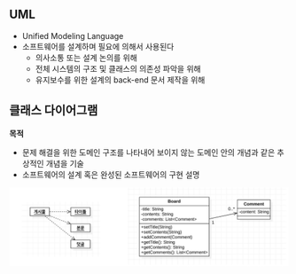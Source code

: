## UML

- Unified Modeling Language
- 소프트웨어를 설계하며 필요에 의해서 사용된다
  - 의사소통 또는 설계 논의를 위해
  - 전체 시스템의 구조 및 클래스의 의존성 파악을 위해
  - 유지보수를 위한 설계의 back-end 문서 제작을 위해



## 클래스 다이어그램

**목적**

- 문제 해결을 위한 도메인 구조를 나타내어 보이지 않는 도메인 안의 개념과 같은 추상적인 개념을 기술
- 소프트웨어의 설계 혹은 완성된 소프트웨어의 구현 설명

![클래스 다이어그램의 활용](./images/01_1.png)



